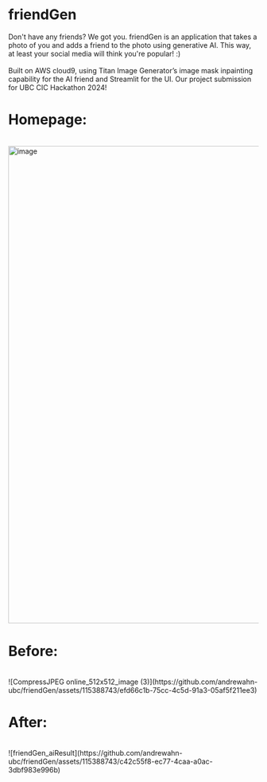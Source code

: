 # friendGen
Don't have any friends? We got you. friendGen is an application that takes a photo of you and adds a friend to the photo using generative AI. This way, at least your social media will think you're popular! :)
<br>
<br>
Built on AWS cloud9, using Titan Image Generator’s image mask inpainting capability for the AI friend and Streamlit for the UI. Our project submission for UBC CIC Hackathon 2024!

# Homepage:
<br>
<img width="959" alt="image" src="https://github.com/andrewahn-ubc/friendGen/assets/115388743/d7247ac6-52e6-4f16-a310-0312eb4b15a3">

# Before:
<br>
![CompressJPEG online_512x512_image (3)](https://github.com/andrewahn-ubc/friendGen/assets/115388743/efd66c1b-75cc-4c5d-91a3-05af5f211ee3)

# After:
<br>
![friendGen_aiResult](https://github.com/andrewahn-ubc/friendGen/assets/115388743/c42c55f8-ec77-4caa-a0ac-3dbf983e996b)



